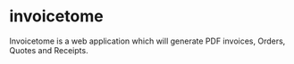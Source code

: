 # invoicetome
Invoicetome is a web application which will generate PDF invoices, Orders, Quotes and Receipts.
